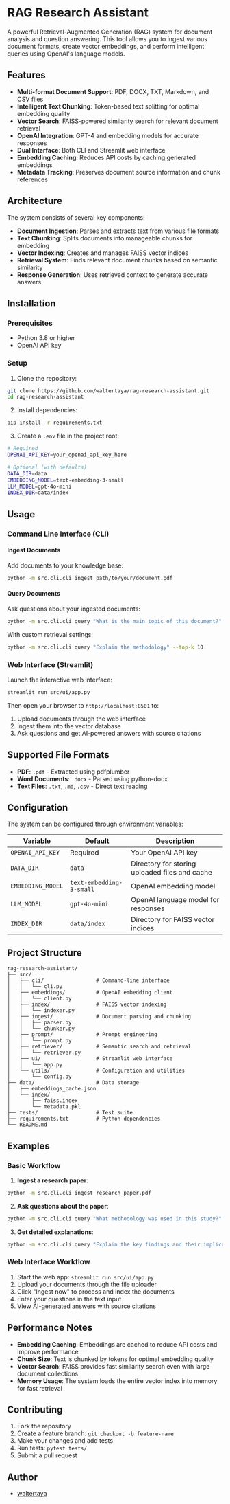 # RAG Research Assistant

A powerful Retrieval-Augmented Generation (RAG) system for document analysis and question answering. This tool allows you to ingest various document formats, create vector embeddings, and perform intelligent queries using OpenAI's language models.

## Features

- **Multi-format Document Support**: PDF, DOCX, TXT, Markdown, and CSV files
- **Intelligent Text Chunking**: Token-based text splitting for optimal embedding quality
- **Vector Search**: FAISS-powered similarity search for relevant document retrieval
- **OpenAI Integration**: GPT-4 and embedding models for accurate responses
- **Dual Interface**: Both CLI and Streamlit web interface
- **Embedding Caching**: Reduces API costs by caching generated embeddings
- **Metadata Tracking**: Preserves document source information and chunk references

## Architecture

The system consists of several key components:

- **Document Ingestion**: Parses and extracts text from various file formats
- **Text Chunking**: Splits documents into manageable chunks for embedding
- **Vector Indexing**: Creates and manages FAISS vector indices
- **Retrieval System**: Finds relevant document chunks based on semantic similarity
- **Response Generation**: Uses retrieved context to generate accurate answers

## Installation

### Prerequisites

- Python 3.8 or higher
- OpenAI API key

### Setup

1. Clone the repository:
```bash
git clone https://github.com/waltertaya/rag-research-assistant.git
cd rag-research-assistant
```

2. Install dependencies:
```bash
pip install -r requirements.txt
```

3. Create a `.env` file in the project root:
```bash
# Required
OPENAI_API_KEY=your_openai_api_key_here

# Optional (with defaults)
DATA_DIR=data
EMBEDDING_MODEL=text-embedding-3-small
LLM_MODEL=gpt-4o-mini
INDEX_DIR=data/index
```

## Usage

### Command Line Interface (CLI)

#### Ingest Documents
Add documents to your knowledge base:
```bash
python -m src.cli.cli ingest path/to/your/document.pdf
```

#### Query Documents
Ask questions about your ingested documents:
```bash
python -m src.cli.cli query "What is the main topic of this document?"
```

With custom retrieval settings:
```bash
python -m src.cli.cli query "Explain the methodology" --top-k 10
```

### Web Interface (Streamlit)

Launch the interactive web interface:
```bash
streamlit run src/ui/app.py
```

Then open your browser to `http://localhost:8501` to:
1. Upload documents through the web interface
2. Ingest them into the vector database
3. Ask questions and get AI-powered answers with source citations

## Supported File Formats

- **PDF**: `.pdf` - Extracted using pdfplumber
- **Word Documents**: `.docx` - Parsed using python-docx
- **Text Files**: `.txt`, `.md`, `.csv` - Direct text reading

## Configuration

The system can be configured through environment variables:

| Variable | Default | Description |
|----------|---------|-------------|
| `OPENAI_API_KEY` | Required | Your OpenAI API key |
| `DATA_DIR` | `data` | Directory for storing uploaded files and cache |
| `EMBEDDING_MODEL` | `text-embedding-3-small` | OpenAI embedding model |
| `LLM_MODEL` | `gpt-4o-mini` | OpenAI language model for responses |
| `INDEX_DIR` | `data/index` | Directory for FAISS vector indices |

## Project Structure

```
rag-research-assistant/
├── src/
│   ├── cli/                 # Command-line interface
│   │   └── cli.py
│   ├── embeddings/          # OpenAI embedding client
│   │   └── client.py
│   ├── index/               # FAISS vector indexing
│   │   └── indexer.py
│   ├── ingest/              # Document parsing and chunking
│   │   ├── parser.py
│   │   └── chunker.py
│   ├── prompt/              # Prompt engineering
│   │   └── prompt.py
│   ├── retriever/           # Semantic search and retrieval
│   │   └── retriever.py
│   ├── ui/                  # Streamlit web interface
│   │   └── app.py
│   └── utils/               # Configuration and utilities
│       └── config.py
├── data/                    # Data storage
│   ├── embeddings_cache.json
│   └── index/
│       ├── faiss.index
│       └── metadata.pkl
├── tests/                   # Test suite
├── requirements.txt         # Python dependencies
└── README.md
```

## Examples

### Basic Workflow

1. **Ingest a research paper**:
```bash
python -m src.cli.cli ingest research_paper.pdf
```

2. **Ask questions about the paper**:
```bash
python -m src.cli.cli query "What methodology was used in this study?"
```

3. **Get detailed explanations**:
```bash
python -m src.cli.cli query "Explain the key findings and their implications" --top-k 7
```

### Web Interface Workflow

1. Start the web app: `streamlit run src/ui/app.py`
2. Upload your documents through the file uploader
3. Click "Ingest now" to process and index the documents
4. Enter your questions in the text input
5. View AI-generated answers with source citations

## Performance Notes

- **Embedding Caching**: Embeddings are cached to reduce API costs and improve performance
- **Chunk Size**: Text is chunked by tokens for optimal embedding quality
- **Vector Search**: FAISS provides fast similarity search even with large document collections
- **Memory Usage**: The system loads the entire vector index into memory for fast retrieval

## Contributing

1. Fork the repository
2. Create a feature branch: `git checkout -b feature-name`
3. Make your changes and add tests
4. Run tests: `pytest tests/`
5. Submit a pull request

## Author

- [waltertaya](https://github.com/waltertaya)
